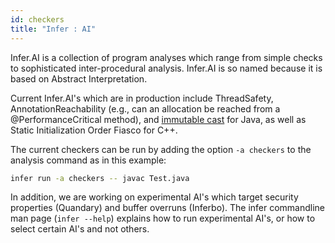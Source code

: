 ```yaml
---
id: checkers
title: "Infer : AI"
---
```


Infer.AI is a collection of program analyses which range from simple checks to
sophisticated inter-procedural analysis. Infer.AI is so named because it is
based on Abstract Interpretation.

Current Infer.AI's which are in production include ThreadSafety,
AnnotationReachability (e.g., can an allocation be reached from a
@PerformanceCritical method), and
[immutable cast](docs/checkers-bug-types.html#CHECKERS_IMMUTABLE_CAST) for Java,
as well as Static Initialization Order Fiasco for C++.

The current checkers can be run by adding the option `-a checkers` to the
analysis command as in this example:

```bash
infer run -a checkers -- javac Test.java
```

In addition, we are working on experimental AI's which target security
properties (Quandary) and buffer overruns (Inferbo). The infer commandline man
page (`infer --help`) explains how to run experimental AI's, or how to select
certain AI's and not others.
